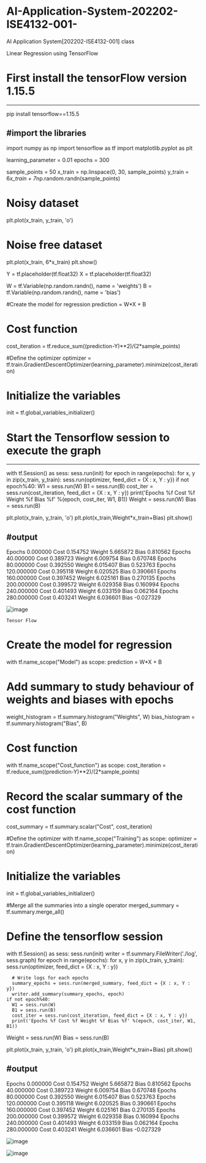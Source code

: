 # AI-Application-System-202202-ISE4132-001-
AI Application System[202202-ISE4132-001] class


Linear Regression using TensorFlow

# First install the tensorFlow version 1.15.5
---------------------------------------------
pip install tensorflow==1.15.5

#import the libraries
----------------------
import numpy as np
import tensorflow as tf
import matplotlib.pyplot as plt

learning_parameter = 0.01
epochs = 300

sample_points = 50
x_train = np.linspace(0, 30, sample_points)
y_train = 6*x_train + 7*np.random.randn(sample_points)

# Noisy dataset
plt.plot(x_train, y_train, 'o')
# Noise free dataset 
plt.plot(x_train, 6*x_train)
plt.show()

Y = tf.placeholder(tf.float32)
X = tf.placeholder(tf.float32)

W = tf.Variable(np.random.randn(), name = 'weights')
B = tf.Variable(np.random.randn(), name = 'bias')

#Create the model for regression
prediction = W*X + B

# Cost function
cost_iteration = tf.reduce_sum((prediction-Y)**2)/(2*sample_points)

#Define the optimizer
optimizer = tf.train.GradientDescentOptimizer(learning_parameter).minimize(cost_iteration)

# Initialize the variables
init = tf.global_variables_initializer()

# Start the Tensorflow session to execute the graph
---------------------------------------------------
with tf.Session() as sess:
  sess.run(init)
  for epoch in range(epochs):
    for x, y in zip(x_train, y_train):
      sess.run(optimizer, feed_dict = {X : x, Y : y})
    if not epoch%40:
      W1 = sess.run(W)
      B1 = sess.run(B)
      cost_iter = sess.run(cost_iteration, feed_dict = {X : x, Y : y})
      print('Epochs %f Cost %f Weight %f Bias %f' %(epoch, cost_iter, W1, B1))
  Weight = sess.run(W)
  Bias = sess.run(B)

  plt.plot(x_train, y_train, 'o')
  plt.plot(x_train,Weight*x_train+Bias)
  plt.show()
  
#output
-------
Epochs 0.000000 Cost 0.154752 Weight 5.665872 Bias 0.810562
Epochs 40.000000 Cost 0.389723 Weight 6.009754 Bias 0.670748
Epochs 80.000000 Cost 0.392550 Weight 6.015407 Bias 0.523763
Epochs 120.000000 Cost 0.395118 Weight 6.020525 Bias 0.390661
Epochs 160.000000 Cost 0.397452 Weight 6.025161 Bias 0.270135
Epochs 200.000000 Cost 0.399572 Weight 6.029358 Bias 0.160994
Epochs 240.000000 Cost 0.401493 Weight 6.033159 Bias 0.062164
Epochs 280.000000 Cost 0.403241 Weight 6.036601 Bias -0.027329

![image](https://user-images.githubusercontent.com/65524183/204728188-11fa083d-a45e-4cd8-9f8d-746b4696f507.png)


```
Tensor Flow
```

# Create the model for regression
with tf.name_scope("Model") as scope:
  prediction = W*X + B

# Add summary to study behaviour of weights and biases with epochs
weight_histogram = tf.summary.histogram("Weights", W)
bias_histogram = tf.summary.histogram("Bias", B)

# Cost function
with tf.name_scope("Cost_function") as scope:
  cost_iteration = tf.reduce_sum((prediction-Y)**2)/(2*sample_points)

# Record the scalar summary of the cost function
cost_summary = tf.summary.scalar("Cost", cost_iteration)

#Define the optimizer
with tf.name_scope("Training") as scope:
  optimizer = tf.train.GradientDescentOptimizer(learning_parameter).minimize(cost_iteration)

# Initialize the variables
init = tf.global_variables_initializer()

#Merge all the summaries into a single operator
merged_summary = tf.summary.merge_all()

# Define the tensorflow session
with tf.Session() as sess:
  sess.run(init)
  writer = tf.summary.FileWriter('./log', sess.graph)
  for epoch in range(epochs):
    for x, y in zip(x_train, y_train):
      sess.run(optimizer, feed_dict = {X : x, Y : y})

      # Write logs for each epochs
      summary_epochs = sess.run(merged_summary, feed_dict = {X : x, Y : y})
      writer.add_summary(summary_epochs, epoch)
    if not epoch%40:
      W1 = sess.run(W)
      B1 = sess.run(B)
      cost_iter = sess.run(cost_iteration, feed_dict = {X : x, Y : y})
      print('Epochs %f Cost %f Weight %f Bias %f' %(epoch, cost_iter, W1, B1))
  Weight = sess.run(W)
  Bias = sess.run(B)

  plt.plot(x_train, y_train, 'o')
  plt.plot(x_train,Weight*x_train+Bias)
  plt.show()
  
#output
-------
Epochs 0.000000 Cost 0.154752 Weight 5.665872 Bias 0.810562
Epochs 40.000000 Cost 0.389723 Weight 6.009754 Bias 0.670748
Epochs 80.000000 Cost 0.392550 Weight 6.015407 Bias 0.523763
Epochs 120.000000 Cost 0.395118 Weight 6.020525 Bias 0.390661
Epochs 160.000000 Cost 0.397452 Weight 6.025161 Bias 0.270135
Epochs 200.000000 Cost 0.399572 Weight 6.029358 Bias 0.160994
Epochs 240.000000 Cost 0.401493 Weight 6.033159 Bias 0.062164
Epochs 280.000000 Cost 0.403241 Weight 6.036601 Bias -0.027329


![image](https://user-images.githubusercontent.com/65524183/204728303-9dd1fbab-a5f4-4347-aae0-3ad2a62aef17.png)


![image](https://user-images.githubusercontent.com/65524183/204728347-6f159456-7756-49db-97c8-2a7d9a883455.png)



